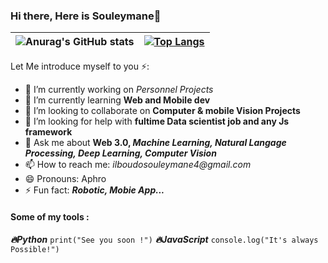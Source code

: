 ### Hi there, Here is Souleymane👋

| ![Anurag's GitHub stats](https://github-readme-stats.vercel.app/api?username=JokerAphro17&show_icons=true&theme=dracula) | [![Top Langs](https://github-readme-stats.vercel.app/api/top-langs/?username=JokerAphro17&layout=compact&show_icons=true&theme=dracula)](https://github.com/anuraghazra/github-readme-stats) |
| ------------------------------------------------------------------------------------------------------------------------ | -------------------------------------------------------------------------------------------------------------------------------------------------------------------------------------------- |

Let Me introduce myself to you ⚡:

- 🔭 I’m currently working on _Personnel Projects_
- 🌱 I’m currently learning **Web and Mobile dev**
- 👯 I’m looking to collaborate on **Computer & mobile Vision Projects**
- 🤔 I’m looking for help with **fultime Data scientist job and any Js framework**
- 💬 Ask me about **Web 3.0, _Machine Learning, Natural Langage Processing, Deep Learning, Computer Vision_**
- 📫 How to reach me: _ilboudosouleymane4@gmail.com_
- 😄 Pronouns: Aphro
- ⚡ Fun fact: **_Robotic, Mobie App..._**

#### Some of my tools :

**_🔥Python_**
`print("See you soon !")`
**_🔥JavaScript_**
`console.log("It's always Possible!")`
